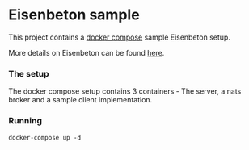 # Eisenbeton sample


This project contains a [docker compose](https://docs.docker.com/compose/) sample Eisenbeton setup.

More details on Eisenbeton can be found [here](https://github.com/reshefmann/eisenbeton-go).

### The setup 
The docker compose setup contains 3 containers - The server, a nats broker and a sample client implementation.

### Running
```
docker-compose up -d 
```
